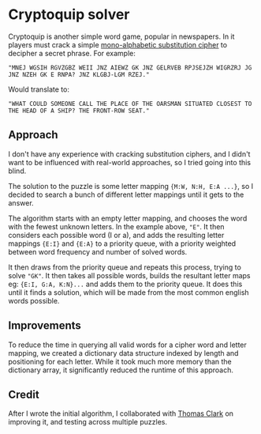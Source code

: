 # Cryptoquip solver
Cryptoquip is another simple word game, popular in newspapers. In it players must crack a simple [mono-alphabetic substitution cipher](https://en.wikipedia.org/wiki/Substitution_cipher) to decipher a secret phrase. For example:

`"MNEJ WGSIH RGVZGBZ WEII JNZ AIEWZ GK JNZ GELRVEB RPJSEJZH WIGRZRJ JG JNZ NZEH GK E RNPA? JNZ KLGBJ-LGM RZEJ."`

Would translate to:

`"WHAT COULD SOMEONE CALL THE PLACE OF THE OARSMAN SITUATED CLOSEST TO THE HEAD OF A SHIP? THE FRONT-ROW SEAT."`

## Approach
I don't have any experience with cracking substitution ciphers, and I didn't want to be influenced with real-world approaches, so I tried going into this blind. 

The solution to the puzzle is some letter mapping `{M:W, N:H, E:A ...}`, so I decided to search a bunch of different letter mappings until it gets to the answer. 

The algorithm starts with an empty letter mapping, and chooses the word with the fewest unknown letters. In the example above, `"E"`. It then considers each possible word (I or a), and adds the resulting letter mappings `{E:I}` and `{E:A}` to a priority queue, with a priority weighted between word frequency and number of solved words. 

It then draws from the priority queue and repeats this process, trying to solve `"GK"`. It then takes all possible words, builds the resultant letter maps eg: `{E:I, G:A, K:N}...` and adds them to the priority queue. It does this until it finds a solution, which will be made from the most common english words possible.  


## Improvements
To reduce the time in querying all valid words for a cipher word and letter mapping, we created a dictionary data structure indexed by length and positioning for each letter. While it took much more memory than the dictionary array, it significantly reduced the runtime of this approach. 


## Credit
After I wrote the initial algorithm, I collaborated with [Thomas Clark](https://www.linkedin.com/in/wesley-thomas-clark/) on improving it, and testing across multiple puzzles. 